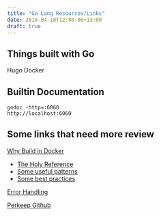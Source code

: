 ```yaml
---
title: "Go Lang Resources/Links"
date: 2018-04-18T12:00:00+13:00
draft: true
---
```

## Things built with Go
Hugo
Docker

## Builtin Documentation
```
godoc -http=:6060
http://localhost:6060
```
## Some links that need more review
[Why Build in Docker](https://www.slideshare.net/jpetazzo/docker-and-go-why-did-we-decide-to-write-docker-in-go/)
+ [The Holy Reference](http://golang.org/ref/spec)
+ [Some useful patterns](http://golang.org/doc/effective_go.html)
+ [Some best practices](http://talks.golang.org/2013/bestpractices.slide) 

[Error Handling](https://blog.golang.org/error-handling-and-go)

[Perkeep Github](https://github.com/perkeep/perkeep)
